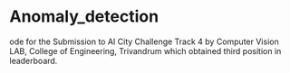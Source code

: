 # Anomaly_detection
ode for the Submission to AI City Challenge Track 4 by Computer Vision LAB, College of Engineering, Trivandrum which obtained third position in leaderboard.
